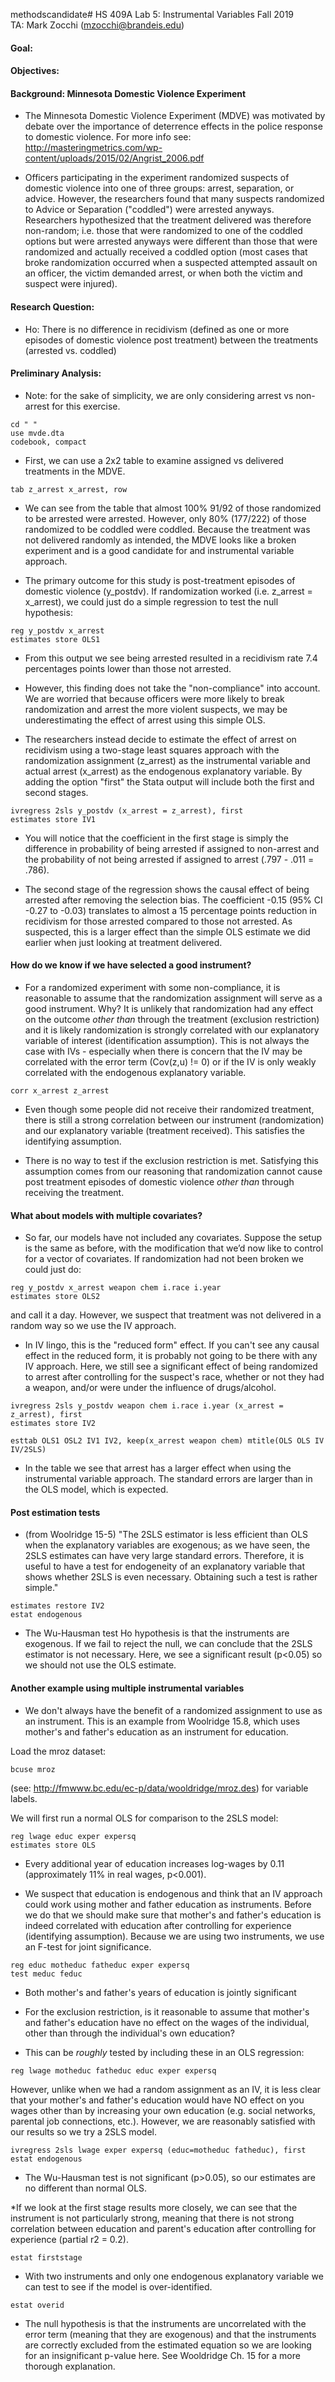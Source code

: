 methodscandidate# HS 409A Lab 5: Instrumental Variables
Fall 2019  
TA: Mark Zocchi (mzocchi@brandeis.edu)  

#### Goal:

#### Objectives: 

#### Background: Minnesota Domestic Violence Experiment
* The Minnesota Domestic Violence Experiment (MDVE) was motivated by debate over the importance of deterrence effects in the police response to domestic violence. For more info see: http://masteringmetrics.com/wp-content/uploads/2015/02/Angrist_2006.pdf

* Officers participating in the experiment randomized suspects of domestic violence into one of three groups: arrest, separation, or advice. However, the researchers found that many suspects randomized to Advice or Separation ("coddled") were arrested anyways. Researchers hypothesized that the treatment delivered was therefore non-random; i.e. those that were randomized to one of the coddled options but were arrested anyways were different than those that were randomized and actually received a coddled option (most cases that broke randomization occurred when a suspected attempted assault on an officer, the victim demanded arrest, or when both the victim and suspect were injured).

#### Research Question:
* Ho: There is no difference in recidivism (defined as one or more episodes of domestic violence post treatment) between the treatments (arrested vs. coddled)

#### Preliminary Analysis:
* Note: for the sake of simplicity, we are only considering arrest vs non-arrest for this exercise.
```
cd " " 
use mvde.dta
codebook, compact
```
* First, we can use a 2x2 table to examine assigned vs delivered treatments in the MDVE. 
```
tab z_arrest x_arrest, row
```
* We can see from the table that almost 100% 91/92 of those randomized to be arrested were arrested. However, only 80% (177/222) of those randomized to be coddled were coddled. Because the treatment was not delivered randomly as intended, the MDVE looks like a broken experiment and is a good candidate for and instrumental variable approach.

* The primary outcome for this study is post-treatment episodes of domestic violence (y_postdv). If randomization worked (i.e. z_arrest = x_arrest), we could just do a simple regression to test the null hypothesis:
```
reg y_postdv x_arrest
estimates store OLS1
```
* From this output we see being arrested resulted in a recidivism rate 7.4 percentages points lower than those not arrested.

* However, this finding does not take the "non-compliance" into account. We are worried that because officers were more likely to break randomization and arrest the more violent suspects, we may be underestimating the effect of arrest using this simple OLS.

* The researchers instead decide to estimate the effect of arrest on recidivism using a two-stage least squares approach with the randomization assignment (z_arrest) as the instrumental variable and actual arrest (x_arrest) as the endogenous explanatory variable. By adding the option "first" the Stata output will include both the first and second stages. 
```
ivregress 2sls y_postdv (x_arrest = z_arrest), first
estimates store IV1
```
* You will notice that the coefficient in the first stage is simply the difference in probability of being arrested if assigned to non-arrest and the probability of not being arrested if assigned to arrest (.797 - .011 = .786).

* The second stage of the regression shows the causal effect of being arrested after removing the selection bias. The coefficient -0.15 (95% CI -0.27 to -0.03) translates to almost a 15 percentage points reduction in recidivism for those arrested compared to those not arrested. As suspected, this is a larger effect than the simple OLS estimate we did earlier when just looking at treatment delivered.

#### How do we know if we have selected a good instrument?

* For a randomized experiment with some non-compliance, it is reasonable to assume that the randomization assignment will serve as a good instrument. Why? It is unlikely that randomization had any effect on the outcome *other than* through the treatment (exclusion restriction) and it is likely randomization is strongly correlated with our explanatory variable of interest (identification assumption). This is not always the case with IVs - especially when there is concern that the IV may be correlated with the error term (Cov(z,u) != 0) or if the IV is only weakly correlated with the endogenous explanatory variable.
```
corr x_arrest z_arrest 
```
* Even though some people did not receive their randomized treatment, there is still a strong correlation between our instrument (randomization) and our explanatory variable (treatment received). This satisfies the identifying assumption. 

* There is no way to test if the exclusion restriction is met. Satisfying this assumption comes from our reasoning that randomization cannot cause post treatment episodes of domestic violence *other than* through receiving the treatment.

#### What about models with multiple covariates?
* So far, our models have not included any covariates. Suppose the setup is the same as before, with the modification that we’d now like to control for a vector of covariates. If randomization had not been broken we could just do:
```
reg y_postdv x_arrest weapon chem i.race i.year
estimates store OLS2
```
and call it a day. However, we suspect that treatment was not delivered in a random way so we use the IV approach. 

* In IV lingo, this is the "reduced form" effect. If you can't see any causal effect in the reduced form, it is probably not going to be there with any IV approach. Here, we still see a significant effect of being randomized to arrest after controlling for the suspect's race, whether or not they had a weapon, and/or were under the influence of drugs/alcohol. 

```
ivregress 2sls y_postdv weapon chem i.race i.year (x_arrest = z_arrest), first
estimates store IV2

esttab OLS1 OSL2 IV1 IV2, keep(x_arrest weapon chem) mtitle(OLS OLS IV IV/2SLS)
```
* In the table we see that arrest has a larger effect when using the instrumental variable approach. The standard errors are larger than in the OLS model, which is expected. 

#### Post estimation tests
* (from Woolridge 15-5) "The 2SLS estimator is less efficient than OLS when the explanatory variables are exogenous; as we have seen, the 2SLS estimates can have very large standard errors. Therefore, it is useful to have a test for endogeneity of an explanatory variable that shows whether 2SLS is even necessary. Obtaining such a test is rather simple."

```
estimates restore IV2
estat endogenous
```
* The Wu-Hausman test Ho hypothesis is that the instruments are exogenous. If we fail to reject the null, we can conclude that the 2SLS estimator is not necessary. Here, we see a significant result (p<0.05) so we should not use the OLS estimate.

#### Another example using multiple instrumental variables

* We don't always have the benefit of a randomized assignment to use as an instrument. This is an example from Woolridge 15.8, which uses mother's and father's education as an instrument for education.

Load the mroz dataset:
```
bcuse mroz
```
(see: http://fmwww.bc.edu/ec-p/data/wooldridge/mroz.des) for variable labels.

We will first run a normal OLS for comparison to the 2SLS model:
```
reg lwage educ exper expersq
estimates store OLS
```
* Every additional year of education increases log-wages by 0.11 (approximately 11% in real wages, p<0.001). 

* We suspect that education is endogenous and think that an IV approach could work using mother and father education as instruments. Before we do that we should make sure that mother's and father's education is indeed correlated with education after controlling for experience (identifying assumption). Because we are using two instruments, we use an F-test for joint significance.
```
reg educ motheduc fatheduc exper expersq
test meduc feduc
```
* Both mother's and father's years of education is jointly significant

* For the exclusion restriction, is it reasonable to assume that mother's and father's education have no effect on the wages of the individual, other than through the individual's own education? 
* This can be *roughly* tested by including these in an OLS regression:
```
reg lwage motheduc fatheduc educ exper expersq
```
However, unlike when we had a random assignment as an IV,  it is less clear that your mother's and father's education would have NO effect on you wages other than by increasing your own education (e.g. social networks, parental job connections, etc.). However, we are reasonably satisfied with our results so we try a 2SLS model. 

```
ivregress 2sls lwage exper expersq (educ=motheduc fatheduc), first
estat endogenous
```
* The Wu-Hausman test is not significant (p>0.05), so our estimates are no different than normal OLS. 

*If we look at the first stage results more closely, we can see that the instrument is not particularly strong, meaning that there is not strong correlation between education and parent's education after controlling for experience (partial r2 = 0.2).
```
estat firststage
```

* With two instruments and only one endogenous explanatory variable we can test to see if the model is over-identified. 
```
estat overid
```
* The null hypothesis is that the instruments are uncorrelated with the error term (meaning that they are exogenous) and that the instruments are correctly excluded from the estimated equation so we are looking for an insignificant p-value here. See Wooldridge Ch. 15 for a more thorough explanation.
